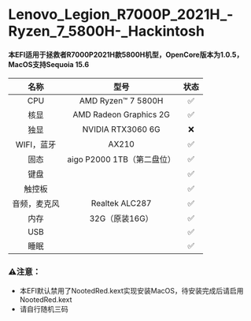 # Lenovo_Legion_R7000P_2021H_-Ryzen_7_5800H-_Hackintosh
#### 本EFI适用于拯救者R7000P2021H款5800H机型，OpenCore版本为1.0.5，MacOS支持Sequoia 15.6

|   名称    |           型号           |状态|
|:-------:|:----------------------:|:---:|
|   CPU   |   AMD Ryzen™ 7 5800H   |&#x2705;|
|   核显    | AMD Radeon Graphics 2G |&#x2705;|
|   独显    |   NVIDIA RTX3060 6G    |&#x274C;|
| WIFI，蓝牙 |         AX210          |&#x2705;|
|   固态    |  aigo P2000 1TB（第二盘位）  |&#x2705;|
|   键盘    |                        |&#x2705;|
|   触控板   |                        |&#x2705;|
| 音频，麦克风  |     Realtek ALC287     |&#x2705;|
|   内存    |       32G（原装16G）       |&#x2705;|
|   USB   |                        |&#x2705;|
|   睡眠    |                        |&#x2705;|

### &#x26a0;&#xfe0f;注意：
- 本EFI默认禁用了NootedRed.kext实现安装MacOS，待安装完成后请启用NootedRed.kext
- 请自行随机三码
